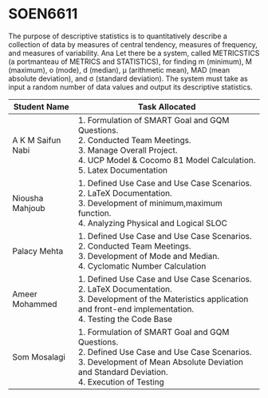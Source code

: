 # SOEN6611
The purpose of descriptive statistics is to quantitatively describe a collection of data by measures
of central tendency, measures of frequency, and measures of variability.
Ana
Let there be a system, called METRICSTICS (a portmanteau of METRICS and STATISTICS),
for finding m (minimum), M (maximum), o (mode), d (median), μ (arithmetic mean), MAD (mean absolute deviation), and σ (standard deviation). The system must take as input a random number of data
values and output its descriptive statistics.


| Student Name  | Task Allocated |
| -------- | -------- |
| A K M Saifun Nabi    | 1. Formulation of SMART Goal and GQM Questions.<br>2. Conducted Team Meetings. <br>3. Manage Overall Project. <br>4. UCP Model & Cocomo 81 Model Calculation. <br>5. Latex Documentation|
| Niousha Mahjoub    |1. Defined Use Case and Use Case Scenarios.<br>2. LaTeX Documentation. <br>3. Development of minimum,maximum function. <br>4. Analyzing Physical and Logical SLOC |
| Palacy Mehta     |1. Defined Use Case and Use Case Scenarios.<br>2. Conducted Team Meetings. <br>3. Development of Mode and Median. <br>4. Cyclomatic Number Calculation|
|Ameer Mohammed |1. Defined Use Case and Use Case Scenarios.<br>2. LaTeX Documentation. <br>3. Development of the Materistics application and front-end implementation. <br> 4. Testing the Code Base |
| Som Mosalagi| 1. Formulation of SMART Goal and GQM Questions.<br>2. Defined Use Case and Use Case Scenarios. <br>3. Development of Mean Absolute Deviation and Standard Deviation. <br>4. Execution of Testing |
